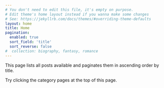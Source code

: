 ```yaml
---
# You don't need to edit this file, it's empty on purpose.
# Edit theme's home layout instead if you wanna make some changes
# See: https://jekyllrb.com/docs/themes/#overriding-theme-defaults
layout: home
title: Home
pagination: 
  enabled: true
  sort_field: 'title'
  sort_reverse: false
#  collection: biography, fantasy, romance
---
```



<p>This page lists all posts available and paginates them in ascending order by title.</p>


<p>Try clicking the category pages at the top of this page.</p>

